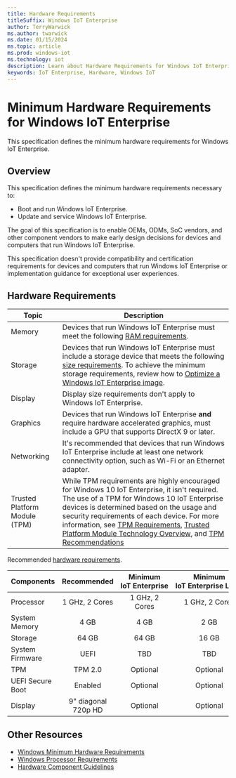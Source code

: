 ```yaml
---
title: Hardware Requirements
titleSuffix: Windows IoT Enterprise
author: TerryWarwick
ms.author: twarwick
ms.date: 01/15/2024
ms.topic: article
ms.prod: windows-iot
ms.technology: iot
description: Learn about Hardware Requirements for Windows IoT Enterprise.
keywords: IoT Enterprise, Hardware, Windows IoT
---
```


# Minimum Hardware Requirements for Windows IoT Enterprise

This specification defines the minimum hardware requirements for Windows IoT Enterprise. 

## Overview

This specification defines the minimum hardware requirements necessary to:

* Boot and run Windows IoT Enterprise.
* Update and service Windows IoT Enterprise.

The goal of this specification is to enable OEMs, ODMs, SoC vendors, and other component vendors to make early design decisions for devices and computers that run Windows IoT Enterprise.

This specification doesn't provide compatibility and certification requirements for devices and computers that run Windows IoT Enterprise or implementation guidance for exceptional user experiences.

## Hardware Requirements

| Topic | Description |
| ----- | ----------- |
| Memory | Devices that run Windows IoT Enterprise must meet the following [RAM requirements](/windows-hardware/design/minimum/minimum-hardware-requirements-overview#32-memory). |
| Storage | Devices that run Windows IoT Enterprise must include a storage device that meets the following [size requirements](/windows-hardware/design/minimum/minimum-hardware-requirements-overview#331-storage-device-size).  To achieve the minimum storage requirements, review how to [Optimize a Windows IoT Enterprise image](../Optimize/overview.md). |
| Display | Display size requirements don't apply to Windows IoT Enterprise. |
| Graphics | Devices that run Windows IoT Enterprise **and** require hardware accelerated graphics, must include a GPU that supports DirectX 9 or later. |
| Networking | It's recommended that devices that run Windows IoT Enterprise include at least one network connectivity option, such as Wi-Fi or an Ethernet adapter. |
| Trusted Platform Module (TPM) | While TPM requirements are highly encouraged for Windows 10 IoT Enterprise, it isn't required. The use of a TPM for Windows 10 IoT Enterprise devices is determined based on the usage and security requirements of each device.  For more information, see [TPM Requirements](/windows-hardware/design/minimum/minimum-hardware-requirements-overview#37-trusted-platform-module-tpm), [Trusted Platform Module Technology Overview](/windows/security/information-protection/tpm/trusted-platform-module-overview), and [TPM Recommendations](/windows/security/information-protection/tpm/tpm-recommendations) |

Recommended [hardware requirements](/windows-hardware/design/minimum/minimum-hardware-requirements-overview).

| Components        | Recommended    | Minimum </br> IoT&nbsp;Enterprise  | Minimum </br> IoT&nbsp;Enterprise&nbsp;LTSC |
| ----------------- |:--------------:|:--------------:|:--------------:|
| Processor         | 1 GHz, 2 Cores | 1 GHz, 2 Cores | 1 GHz, 2 Cores |
| System Memory     | 4 GB           | 4 GB           | 2 GB           |
| Storage           | 64 GB          | 64 GB          | 16 GB          |
| System Firmware   | UEFI           | TBD            | TBD            |
| TPM               | TPM 2.0        | Optional       | Optional       |
| UEFI Secure Boot  | Enabled        | Optional       | Optional       |
| Display           | 9" diagonal </br> 720p HD       | Optional       | Optional       |

## Other Resources

* [Windows Minimum Hardware Requirements](/windows-hardware/design/minimum/minimum-hardware-requirements-overview)
* [Windows Processor Requirements](/windows-hardware/design/minimum/windows-processor-requirements)
* [Hardware Component Guidelines](/windows-hardware/design/component-guidelines/components)
